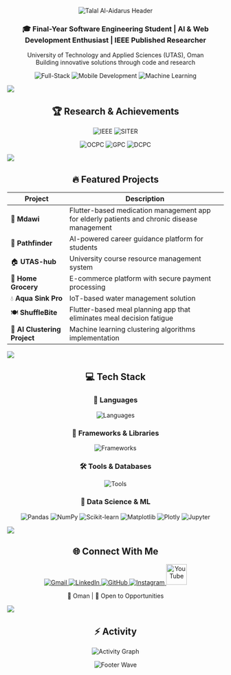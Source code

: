 <!-- Header Banner -->
<p align="center">
  <img src="https://capsule-render.vercel.app/api?type=waving&color=0:FF6B6B,100:C92A2A&height=180&section=header&text=Talal%20Al-Aidarus&fontSize=42&fontColor=ffffff&animation=twinkling&fontAlignY=32" alt="Talal Al-Aidarus Header" />
</p>

<h3 align="center">🎓 Final-Year Software Engineering Student | AI & Web Development Enthusiast | IEEE Published Researcher</h3>

<p align="center">
  University of Technology and Applied Sciences (UTAS), Oman<br>
  Building innovative solutions through code and research
</p>

<p align="center">
  <img src="https://img.shields.io/badge/Full--Stack-Development-orange?style=for-the-badge&logo=code&logoColor=white" alt="Full-Stack" />
  <img src="https://img.shields.io/badge/Mobile-Development-FF6B6B?style=for-the-badge&logo=flutter&logoColor=white" alt="Mobile Development" />
  <img src="https://img.shields.io/badge/Machine-Learning-purple?style=for-the-badge&logo=brain&logoColor=white" alt="Machine Learning" />
</p>

<img src="https://user-images.githubusercontent.com/73097560/115834477-dbab4500-a447-11eb-908a-139a6edaec5c.gif">

<h2 align="center">🏆 Research & Achievements</h2>

<p align="center">
  <img src="https://img.shields.io/badge/📚_IEEE-Best_Paper_2025-FFD700?style=for-the-badge" alt="IEEE" />
  <img src="https://img.shields.io/badge/📚_SITER-Best_Paper_2024-2ECC71?style=for-the-badge" alt="SITER" />
</p>

<p align="center">
  <img src="https://img.shields.io/badge/🥇_OCPC-Top_Performer-FF6B6B?style=for-the-badge" alt="OCPC" />
  <img src="https://img.shields.io/badge/🥈_GPC-Excellent_Ranking-C92A2A?style=for-the-badge" alt="GPC" />
  <img src="https://img.shields.io/badge/🥉_DCPC-Strong_Performance-FA5252?style=for-the-badge" alt="DCPC" />
</p>

<img src="https://user-images.githubusercontent.com/73097560/115834477-dbab4500-a447-11eb-908a-139a6edaec5c.gif">

<h2 align="center">🔥 Featured Projects</h2>

<div align="center">

| Project | Description |
|---------|-------------|
| 💊 **Mdawi** | Flutter-based medication management app for elderly patients and chronic disease management |
| 🎯 **Pathfinder** | AI-powered career guidance platform for students |
| 🏠 **UTAS-hub** | University course resource management system |
| 🛒 **Home Grocery** | E-commerce platform with secure payment processing |
| 💧 **Aqua Sink Pro** | IoT-based water management solution |
| 🍽️ **ShuffleBite** | Flutter-based meal planning app that eliminates meal decision fatigue |
| 🤖 **AI Clustering Project** | Machine learning clustering algorithms implementation |

</div>

<img src="https://user-images.githubusercontent.com/73097560/115834477-dbab4500-a447-11eb-908a-139a6edaec5c.gif">

<h2 align="center">💻 Tech Stack</h2>

<div align="center">

### 🚀 Languages
<p align="center">
  <img src="https://skillicons.dev/icons?i=cpp,java,js,python,php,html,css&perline=10" alt="Languages" />
</p>

### 🎨 Frameworks & Libraries
<p align="center">
  <img src="https://skillicons.dev/icons?i=react,nextjs,flutter,nodejs,vite,tailwind&perline=10" alt="Frameworks" />
</p>

### 🛠️ Tools & Databases
<p align="center">
  <img src="https://skillicons.dev/icons?i=firebase,mongodb,git,github,figma,vscode&perline=10" alt="Tools" />
</p>

### 🤖 Data Science & ML
<p align="center">
  <img src="https://img.shields.io/badge/Pandas-150458?style=for-the-badge&logo=pandas&logoColor=white" alt="Pandas" />
  <img src="https://img.shields.io/badge/NumPy-013243?style=for-the-badge&logo=numpy&logoColor=white" alt="NumPy" />
  <img src="https://img.shields.io/badge/Scikit--Learn-F7931E?style=for-the-badge&logo=scikit-learn&logoColor=white" alt="Scikit-learn" />
  <img src="https://img.shields.io/badge/Matplotlib-11557c?style=for-the-badge&logo=python&logoColor=white" alt="Matplotlib" />
  <img src="https://img.shields.io/badge/Plotly-3F4F75?style=for-the-badge&logo=plotly&logoColor=white" alt="Plotly" />
  <img src="https://img.shields.io/badge/Jupyter-F37626?style=for-the-badge&logo=jupyter&logoColor=white" alt="Jupyter" />
</p>

</div>

<img src="https://user-images.githubusercontent.com/73097560/115834477-dbab4500-a447-11eb-908a-139a6edaec5c.gif">

<h2 align="center">🌐 Connect With Me</h2>

<p align="center">
  <a href="mailto:talalaidarus@gmail.com">
    <img src="https://skillicons.dev/icons?i=gmail" alt="Gmail" />
  </a>
  <a href="https://www.linkedin.com/in/talal-al-aidarus-962a60276/?originalSubdomain=om">
    <img src="https://skillicons.dev/icons?i=linkedin" alt="LinkedIn" />
  </a>
  <a href="https://github.com/Talal3idarus">
    <img src="https://skillicons.dev/icons?i=github" alt="GitHub" />
  </a>
  <a href="https://www.instagram.com/talal3idarus/">
    <img src="https://skillicons.dev/icons?i=instagram" alt="Instagram" />
  </a>
  <a href="https://www.youtube.com/channel/UCzOK72L-JTelK85jeMlXQrQ">
    <img src="https://img.shields.io/badge/YouTube-FF0000?style=for-the-badge&logo=youtube&logoColor=white" alt="YouTube" height="48" />
  </a>
</p>

<p align="center">
  📍 Oman | 💼 Open to Opportunities
</p>

<img src="https://user-images.githubusercontent.com/73097560/115834477-dbab4500-a447-11eb-908a-139a6edaec5c.gif">

<h2 align="center">⚡ Activity</h2>
<p align="center">
  <img src="https://github-readme-activity-graph.vercel.app/graph?username=Talal3idarus&theme=react-dark&hide_border=false&area=true" alt="Activity Graph" />
</p>

<!-- Footer -->
<p align="center">
  <img src="https://capsule-render.vercel.app/api?type=waving&color=0:C92A2A,100:FF6B6B&height=120&section=footer" alt="Footer Wave" />
</p>
